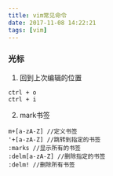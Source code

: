 ```yaml
---
title: vim常见命令
date: 2017-11-08 14:22:21
tags: [vim]
---
```


### 光标
1. 回到上次编辑的位置
```
ctrl + o
ctrl + i
```
2. mark书签
```
m+[a-zA-Z] //定义书签
'+[a-zA-Z] //跳转到指定的书签
:marks //显示所有的书签
:delm[a-zA-Z] //删除指定的书签
:delm! //删除所有书签
```
